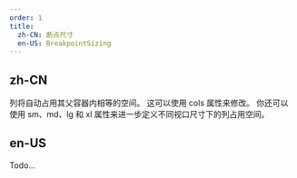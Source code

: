 ```yaml
---
order: 1
title:
  zh-CN: 断点尺寸
  en-US: BreakpointSizing
---
```


## zh-CN

列将自动占用其父容器内相等的空间。 这可以使用 cols 属性来修改。 你还可以使用 sm、md、lg 和 xl 属性来进一步定义不同视口尺寸下的列占用空间。

## en-US

Todo...
